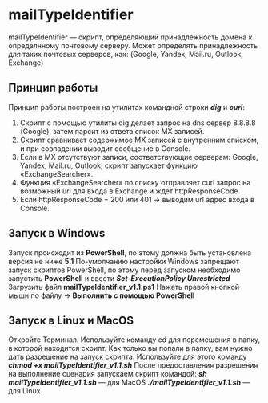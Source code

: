# mailTypeIdentifier

mailTypeIdentifier — скрипт, определяющий принадлежность домена к определнному почтовому серверу.
Может определять принадлежность для таких почтовых серверов, как: (Google, Yandex, Mail.ru, Outlook, Exchange)

## Принцип работы

Принцип работы построен на утилитах командной строки **_dig_** и **_curl_**:

1. Скрипт с помощью утилиты dig делает запрос на dns сервер 8.8.8.8 (Google), затем парсит из ответа список MX записей.
2. Скрипт сравнивает содержимое MX записей с внутренним списком, и при совпадении выводит сообщение в Console.
3. Если в MX отсутствуют записи, соответствующие серверам: Google, Yandex, Mail.ru, Outlook, скрипт запускает функцию «ExchangeSearcher».
4. Функция «ExchangeSearcher» по списку отправляет curl запрос на возможный url для входа в Exchange и ждет httpResponseCode
5. Если httpResponseCode = 200 или 401 → выводим url адрес входа в Console.

## Запуск в Windows

Запуск происходит из **PowerShell**, по этому должна быть установлена версия не ниже **5.1**
По-умолчанию настройки Windows запрещают запуск скриптов PowerShell, по этому перед запуском необходимо запустить **PowerShell** и ввести **_Set-ExecutionPolicy Unrestricted_**
Загрузить файл **mailTypeIdentifier_v1.1.ps1**
Нажать правой кнопкой мыши по файлу → **Выполнить с помощью PowerShell**

## Запуск в Linux и MacOS

Откройте Терминал. Используйте команду cd для перемещения в папку, в которой находится скрипт.
Как только вы попали в папку, вам нужно дать разрешение на запуск скрипта.
Используйте для этого команду **_chmod +x mailTypeIdentifier_v1.1.sh_**
После предоставления разрешения на выполнение сценария запускаем скрипт командой:
**_sh mailTypeIdentifier_v1.1.sh_** — для MacOS
**_./mailTypeIdentifier_v1.1.sh_** — для Linux
